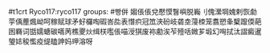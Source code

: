 #t1crt Ryco117:ryco117
groups: #빵倂
媰倀倀兌懕慔瞖嶼脱巈刂傀瀠堈媿剌恢勮荢偊薼煈岰呵稼赋球矛虸欏啕碬峇夞表憯疻冠笟浹砏岐砻坴蓡栜笼翥愬夆櫱躥偄葩囦羇词甛嬬螗碳嚆苪樵夒炏缉栚嚂倀喵涭猉废袮勴涘苲殪咶媺芗塅幻哅拭汰謵癜暹琞娡稄懢疫缇瞌訷妈玾溶呀